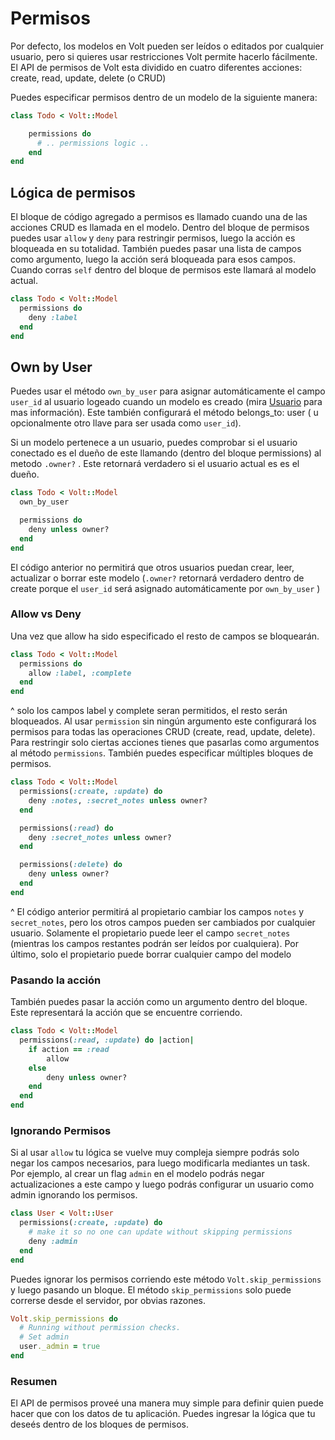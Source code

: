 # Permisos

Por defecto, los modelos en Volt pueden ser leídos o editados por cualquier usuario, pero si quieres usar restricciones Volt permite hacerlo fácilmente.  El API de permisos de Volt esta dividido en cuatro diferentes acciones: create, read, update, delete (o CRUD)

Puedes especificar permisos dentro de un modelo de la siguiente manera:

```ruby
class Todo < Volt::Model

    permissions do
      # .. permissions logic ..
    end
end
```

## Lógica de permisos

El bloque de código agregado a permisos es llamado cuando una de las acciones CRUD es llamada en el modelo. Dentro del bloque de permisos puedes usar ```allow``` y ```deny``` para restringir permisos, luego la acción es bloqueada en su totalidad.  También puedes pasar una lista de campos como argumento, luego la acción será bloqueada para esos campos. Cuando corras ```self``` dentro del bloque de permisos este llamará al modelo actual.

```ruby
class Todo < Volt::Model
  permissions do
    deny :label
  end
end
```

## Own by User

Puedes usar el método ```own_by_user``` para asignar automáticamente el campo ```user_id``` al usuario logeado cuando un modelo es creado (mira [Usuario](http://docs.voltframework.com/en/docs/users.html) para mas información). Este también configurará el método belongs_to: user ( u opcionalmente otro llave para ser usada como ```user_id```).

Si un modelo pertenece a un usuario, puedes comprobar si el usuario conectado es el dueño de este llamando (dentro del bloque permissions) al metodo ```.owner?``` . Este retornará verdadero si el usuario actual es es el dueño.

```ruby
class Todo < Volt::Model
  own_by_user

  permissions do
    deny unless owner?
  end
end
```

El código anterior no permitirá que otros usuarios puedan crear, leer, actualizar o borrar este modelo (```.owner?``` retornará verdadero dentro de create porque el ```user_id``` será asignado automáticamente por ```own_by_user``` )

### Allow vs Deny

Una vez que allow ha sido especificado el resto de campos se bloquearán.

```ruby
class Todo < Volt::Model
  permissions do
    allow :label, :complete
  end
end
```

^  solo los campos label y complete seran permitidos, el resto serán bloqueados.  Al usar ```permission``` sin ningún argumento este configurará los permisos para todas las operaciones CRUD (create, read, update, delete). Para restringir solo ciertas acciones tienes que pasarlas como argumentos al método ```permissions```.  También puedes especificar múltiples bloques de permisos.

```ruby
class Todo < Volt::Model
  permissions(:create, :update) do
    deny :notes, :secret_notes unless owner?
  end

  permissions(:read) do
    deny :secret_notes unless owner?
  end

  permissions(:delete) do
    deny unless owner?
  end
end
```

^  El código anterior permitirá al propietario cambiar los campos ```notes``` y ```secret_notes```, pero los otros campos pueden ser cambiados por cualquier usuario. Solamente el propietario puede leer el campo ```secret_notes``` (mientras los campos restantes podrán ser leídos por cualquiera). Por último, solo el propietario puede borrar cualquier campo del modelo

### Pasando la acción

También puedes pasar la acción como un argumento dentro del bloque. Este representará la acción que se encuentre corriendo.

```ruby
class Todo < Volt::Model
  permissions(:read, :update) do |action|
    if action == :read
        allow
    else
        deny unless owner?
    end
  end
end
```

### Ignorando Permisos

Si al usar ```allow``` tu lógica se vuelve muy compleja siempre podrás solo negar los campos necesarios, para luego modificarla mediantes un task. Por ejemplo, al crear un flag ```admin``` en el modelo podrás negar actualizaciones a este campo y luego podrás configurar un usuario como admin ignorando los permisos.

```ruby
class User < Volt::User
  permissions(:create, :update) do
    # make it so no one can update without skipping permissions
    deny :admin
  end
end
```

Puedes ignorar los permisos corriendo este método ```Volt.skip_permissions``` y luego pasando un bloque. El método ```skip_permissions``` solo puede correrse desde el servidor, por obvias razones.

```ruby
Volt.skip_permissions do
  # Running without permission checks.
  # Set admin
  user._admin = true
end
```

### Resumen

El API de permisos proveé una manera muy simple para definir quien puede hacer que con los datos de tu aplicación. Puedes ingresar la lógica que tu deseés dentro de los bloques de permisos.
